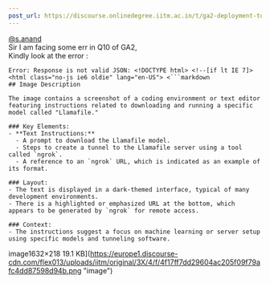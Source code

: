 ```yaml
---
post_url: https://discourse.onlinedegree.iitm.ac.in/t/ga2-deployment-tools-discussion-thread-tds-jan-2025/161120/99
---
```

[@s.anand](/u/s.anand)  
Sir I am facing some err in Q10 of GA2,  
Kindly look at the error :

```
Error: Response is not valid JSON: <!DOCTYPE html> <!--[if lt IE 7]> <html class="no-js ie6 oldie" lang="en-US"> <```markdown
## Image Description

The image contains a screenshot of a coding environment or text editor featuring instructions related to downloading and running a specific model called "Llamafile." 

### Key Elements:
- **Text Instructions:**
  - A prompt to download the Llamafile model.
  - Steps to create a tunnel to the Llamafile server using a tool called `ngrok`.
  - A reference to an `ngrok` URL, which is indicated as an example of its format.

### Layout:
- The text is displayed in a dark-themed interface, typical of many development environments.
- There is a highlighted or emphasized URL at the bottom, which appears to be generated by `ngrok` for remote access.

### Context:
- The instructions suggest a focus on machine learning or server setup using specific models and tunneling software.
```

image1632×218 19.1 KB](https://europe1.discourse-cdn.com/flex013/uploads/iitm/original/3X/4/f/4f17ff7dd29604ac205f09f79afc4dd87598d94b.png "image")